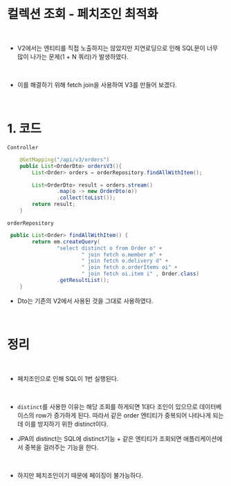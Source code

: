 # 컬렉션 조회 - 페치조인 최적화

<br>

- V2에서는 엔티티를 직접 노출하지는 않았지만 지연로딩으로 인해 SQL문이 너무 많이 나가는 문제(1 + N 쿼리)가 발생하였다.

<br>

- 이를 해결하기 위해 fetch join을 사용하여 V3를 만들어 보겠다.

<br>

# 1. 코드


`Controller`
```java
    @GetMapping("/api/v3/orders")
    public List<OrderDto> ordersV3(){
        List<Order> orders = orderRepository.findAllWithItem();

        List<OrderDto> result = orders.stream()
                .map(o -> new OrderDto(o))
                .collect(toList());
        return result;
    }
```

`orderRepository`
```java
 public List<Order> findAllWithItem() {
        return em.createQuery(
                "select distinct o from Order o" +
                        " join fetch o.member m" +
                        " join fetch o.delivery d" +
                        " join fetch o.orderItems oi" +
                        " join fetch oi.item i" , Order.class)
                .getResultList();
    }
```

- Dto는 기존의 V2에서 사용된 것을 그대로 사용하였다.

<br>

# 정리

<br>

- 페치조인으로 인해 SQL이 1번 실행된다.

<br>

- `distinct`를 사용한 이유는 해당 조회를 하게되면 1대다 조인이 있으므로 데이터베이스의 row가 증가하게 된다. 따라서 같은 order 엔티티가 중복되어 나타나게 되는데 이를 방지하기 위한 distinct이다.

- JPA의 distinct는 SQL에 distinct기능 + 같은 엔티티가 조회되면 애플리케이션에서 중복을 걸러주는 기능을 한다.

<br>

- 하지만 페치조인이기 때문에 페이징이 불가능하다.

